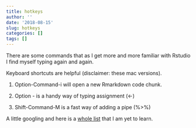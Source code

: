 ```yaml
---
title: hotkeys
author: ''
date: '2018-08-15'
slug: hotkeys
categories: []
tags: []
---
```



There are some commands that as I get more and more familiar with Rstudio I find myself typing again and again. 

Keyboard shortcuts are helpful (disclaimer: these mac versions).

1. Option-Command-i will open a new Rmarkdown code chunk. 

2. Option - is a handy way of typing assignment (<-)

3. Shift-Command-M is a fast way of adding a pipe (%>%)

A little googling and here is a [whole list](https://support.rstudio.com/hc/en-us/articles/200711853-Keyboard-Shortcuts) that I am yet to learn. 





